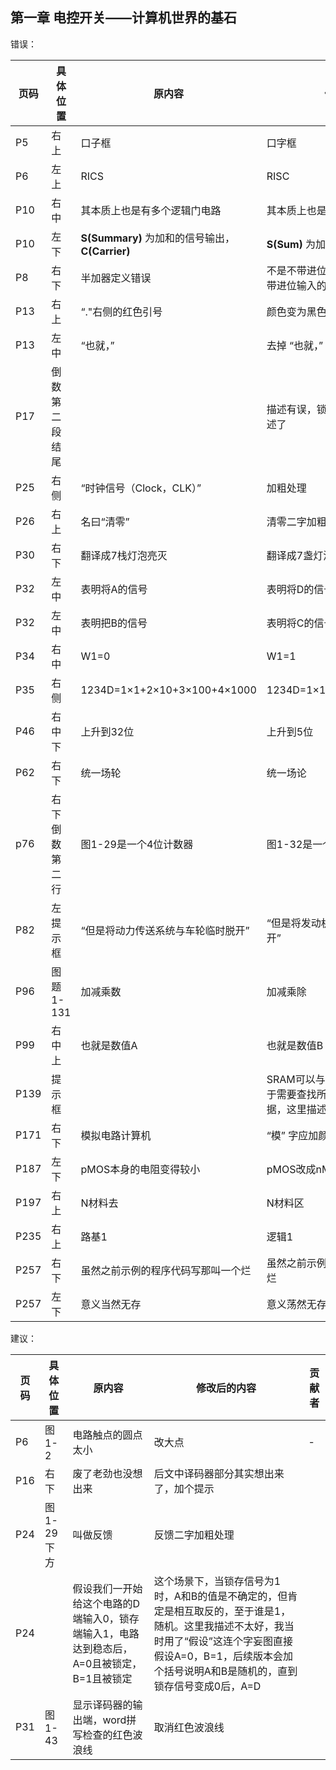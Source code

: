 ## 第一章 电控开关——计算机世界的基石

错误：

| 页码 | 具体位置 | 原内容                             | 修改后的内容                         | 贡献者 |
| ---- | -------- | ---------------------------------- | ------------------------------------ | ------ |
| P5   |右上        | 口子框                             | 口字框                               | -      |
| P6   |左上        | RICS                               | RISC                                 | -      |
| P10  | 右中       | 其本质上也是有多个逻辑门电路       | 其本质上也是由多个逻辑门电路         | -      |
| P10  | 左下| **S(Summary)** 为加和的信号输出， **C(Carrier)** |**S(Sum)** 为加和的信号输出，**C(Carry)**|-|
|P8|右下|半加器定义错误|不是不带进位输出的叫半加器，而是不带进位输入的叫半加器||
| P13  | 右上        | “."右侧的红色引号                   | 颜色变为黑色                       |-      |
| P13 | 左中 | “也就，”  | 去掉  “也就，” |  |
|P17  | 倒数第二段结尾 |   |描述有误，锁不住0的却按照能锁住0描述了  |  |
| P25 |右侧  |“时钟信号（Clock，CLK）”  | 加粗处理 |  |
| P26 |右上  |名曰“清零”  |清零二字加粗处理  |  |
| P30 |右下  |翻译成7栈灯泡亮灭  |翻译成7盏灯泡的亮灭  |  |
|P32|左中|表明将A的信号|表明将D的信号||
|P32|左中|表明把B的信号|表明将C的信号||
| P34  | 右中        | W1=0   | W1=1   | -|
| P35 | 右侧 |1234D=1×1+2×10+3×100+4×1000  |1234D=1×1000+2×100+3×10+4×1  |  |
|P46  |右中下  | 上升到32位 |上升到5位  |  |
| P62 | 右下| 统一场轮|统一场论|-|-|
|p76  |右下倒数第二行|图1-29是一个4位计数器|图1-32是一个4位计数器||
|P82|左提示框|“但是将动力传送系统与车轮临时脱开”|“但是将发动机输出与传动系统临时脱开”||
|P96|图题1-131|加减乘数|加减乘除||
| P99  | 右中上 | 也就是数值A                        | 也就是数值B                          | -      |
|P139|提示框||SRAM可以与核心同频运行，L1缓存由于需要查找所以无法做到一个周期出数据，这里描述需要改||
| P171 | 右下 | 模拟电路计算机 |“模” 字应加颜色 |  |
|P187  | 左下 |pMOS本身的电阻变得较小  | pMOS改成nMOS |  |
| P197 | 右上 |N材料去  | N材料区 |  |
| P235 | 右上 | 路基1 | 逻辑1 |  |
| P257 | 右下     | 虽然之前示例的程序代码写那叫一个烂 | 虽然之前示例的程序代码写得那叫一个烂 | -      |
| P257 | 左下     | 意义当然无存                       | 意义荡然无存                         | -      |


建议：

| 页码 | 具体位置               | 原内容 | 修改后的内容 | 贡献者 |
| ---- | ---------------------- | ------ | ------------ | ------ |
| P6   |图1-2    | 电路触点的圆点太小 | 改大点 | -      |
| P16 | 右下 | 废了老劲也没想出来 | 后文中译码器部分其实想出来了，加个提示 |  |
| P24 |图1-29下方  |叫做反馈  | 反馈二字加粗处理 |  |
| P24 |  |假设我们一开始给这个电路的D端输入0，锁存端输入1，电路达到稳态后，A=0且被锁定，B=1且被锁定  | 这个场景下，当锁存信号为1时，A和B的值是不确定的，但肯定是相互取反的，至于谁是1，随机。这里我描述不太好，我当时用了“假设”这连个字妄图直接假设A=0，B=1，后续版本会加个括号说明A和B是随机的，直到锁存信号变成0后，A=D |  |
| P31   |图1-43    | 显示译码器的输出端，word拼写检查的红色波浪线 | 取消红色波浪线 |       |
